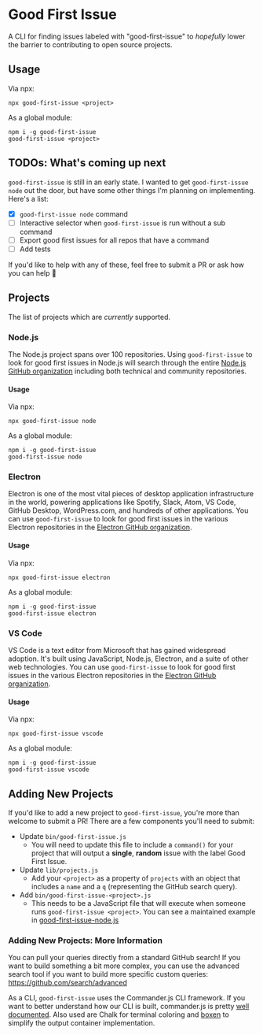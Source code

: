 # Good First Issue
A CLI for finding issues labeled with "good-first-issue" to _hopefully_ lower the barrier to contributing to open source projects.

## Usage
Via npx:
```
npx good-first-issue <project>
```

As a global module:
```
npm i -g good-first-issue
good-first-issue <project>
```

## TODOs: What's coming up next
`good-first-issue` is still in an early state. I wanted to get `good-first-issue node` out the door, but have some other things I'm planning on implementing. Here's a list:

- [x] `good-first-issue node` command
- [ ] Interactive selector when `good-first-issue` is run without a sub command
- [ ] Export good first issues for all repos that have a command
- [ ] Add tests

If you'd like to help with any of these, feel free to submit a PR or ask how you can help 🤗

## Projects
The list of projects which are _currently_ supported.

### Node.js
The Node.js project spans over 100 repositories. Using `good-first-issue` to look for good first issues in Node.js will search through the entire [Node.js GitHub organization](https://github.com/nodejs/) including both technical and community repositories.

#### Usage
Via npx:
```
npx good-first-issue node
```

As a global module:
```
npm i -g good-first-issue
good-first-issue node
```

### Electron
Electron is one of the most vital pieces of desktop application infrastructure in the world, powering applications like Spotify, Slack,  Atom, VS Code, GitHub Desktop, WordPress.com, and hundreds of other applications. You can use `good-first-issue` to look for good first issues in the various Electron repositories in the [Electron GitHub organization](https://github.com/electron/).

#### Usage
Via npx:
```
npx good-first-issue electron
```

As a global module:
```
npm i -g good-first-issue
good-first-issue electron
```

### VS Code
VS Code is a text editor from Microsoft that has gained widespread adoption. It's built using JavaScript, Node.js, Electron, and a suite of other web technologies. You can use `good-first-issue` to look for good first issues in the various Electron repositories in the [Electron GitHub organization](https://github.com/electron/).

#### Usage
Via npx:
```
npx good-first-issue vscode
```

As a global module:
```
npm i -g good-first-issue
good-first-issue vscode
```

## Adding New Projects
If you'd like to add a new project to `good-first-issue`, you're more than welcome to submit a PR! There are a few components you'll need to submit:

- Update `bin/good-first-issue.js`
  - You will need to update this file to include a `command()` for your project that will output a **single**, **random** issue with the label Good First Issue.
- Update `lib/projects.js`
  - Add your `<project>` as a property of `projects` with an object that includes a `name` and a `q` (representing the GitHub search query).
- Add `bin/good-first-issue-<project>.js`
  - This needs to be a JavaScript file that will execute when someone runs `good-first-issue <project>`. You can see a maintained example in [good-first-issue-node.js](bin/good-first-issue-node.js)

### Adding New Projects: More Information

You can pull your queries directly from a standard GitHub search! If you want to build something a bit more complex, you can use the advanced search tool if you want to build more specific custom queries: https://github.com/search/advanced

As a CLI, `good-first-issue` uses the Commander.js CLI framework. If you want to better understand how our CLI is built, commander.js is pretty [well documented](https://github.com/tj/commander.js/). Also used are Chalk for terminal coloring and [boxen](https://github.com/sindresorhus/boxen) to simplify the output container implementation.

